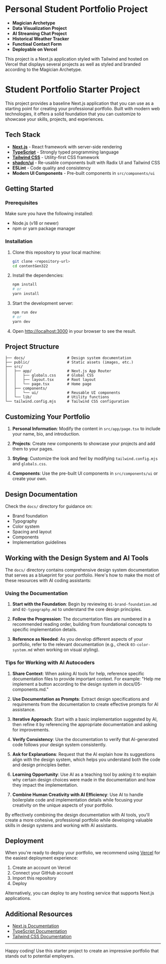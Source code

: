 # Personal Student Portfolio Project
- **Magician Archetype**
- **Data Visualization Project**
- **AI Streaming Chat Project**
- **Historical Weather Tracker**
- **Functioal Contact Form**
- **Deployable on Vercel**

This project is a Next.js application styled with Tailwind and hosted on Vercel that displays several projects as well as styled and branded according to the Magician Archetype.


# Student Portfolio Starter Project

This project provides a baseline Next.js application that you can use as a starting point for creating your professional portfolio. Built with modern web technologies, it offers a solid foundation that you can customize to showcase your skills, projects, and experiences.

## Tech Stack

- **[Next.js](https://nextjs.org/)** - React framework with server-side rendering
- **[TypeScript](https://www.typescriptlang.org/)** - Strongly typed programming language
- **[Tailwind CSS](https://tailwindcss.com/)** - Utility-first CSS framework
- **[shadcn/ui](https://ui.shadcn.com/)** - Re-usable components built with Radix UI and Tailwind CSS
- **ESLint** - Code quality and consistency
- **Modern UI Components** - Pre-built components in `src/components/ui`

## Getting Started

### Prerequisites

Make sure you have the following installed:
- Node.js (v18 or newer)
- npm or yarn package manager

### Installation

1. Clone this repository to your local machine:
   ```bash
   git clone <repository-url>
   cd contentGen322
   ```

2. Install the dependencies:
   ```bash
   npm install
   # or
   yarn install
   ```

3. Start the development server:
   ```bash
   npm run dev
   # or
   yarn dev
   ```

4. Open [http://localhost:3000](http://localhost:3000) in your browser to see the result.

## Project Structure

```
├── docs/                   # Design system documentation
├── public/                 # Static assets (images, etc.)
├── src/
│   ├── app/                # Next.js App Router
│   │   ├── globals.css     # Global CSS
│   │   ├── layout.tsx      # Root layout
│   │   └── page.tsx        # Home page
│   ├── components/
│   │   └── ui/             # Reusable UI components
│   └── lib/                # Utility functions
└── tailwind.config.mjs     # Tailwind CSS configuration
```

## Customizing Your Portfolio

1. **Personal Information**: Modify the content in `src/app/page.tsx` to include your name, bio, and introduction.

2. **Projects**: Create new components to showcase your projects and add them to your pages.

3. **Styling**: Customize the look and feel by modifying `tailwind.config.mjs` and `globals.css`.

4. **Components**: Use the pre-built UI components in `src/components/ui` or create your own.

## Design Documentation

Check the `docs/` directory for guidance on:
- Brand foundation
- Typography
- Color system
- Spacing and layout
- Components
- Implementation guidelines

## Working with the Design System and AI Tools

The `docs/` directory contains comprehensive design system documentation that serves as a blueprint for your portfolio. Here's how to make the most of these resources with AI coding assistants:

### Using the Documentation

1. **Start with the Foundation**: Begin by reviewing `01-brand-foundation.md` and `02-typography.md` to understand the core design principles.

2. **Follow the Progression**: The documentation files are numbered in a recommended reading order, building from foundational concepts to specific implementation details.

3. **Reference as Needed**: As you develop different aspects of your portfolio, refer to the relevant documentation (e.g., check `03-color-system.md` when working on visual styling).

### Tips for Working with AI Autocoders

1. **Share Context**: When asking AI tools for help, reference specific documentation files to provide important context. For example: "Help me implement a button according to the design system in docs/05-components.md."

2. **Use Documentation as Prompts**: Extract design specifications and requirements from the documentation to create effective prompts for AI assistance.

3. **Iterative Approach**: Start with a basic implementation suggested by AI, then refine it by referencing the appropriate documentation and asking for improvements.

4. **Verify Consistency**: Use the documentation to verify that AI-generated code follows your design system consistently.

5. **Ask for Explanations**: Request that the AI explain how its suggestions align with the design system, which helps you understand both the code and design principles better.

6. **Learning Opportunity**: Use AI as a teaching tool by asking it to explain why certain design choices were made in the documentation and how they impact the implementation.

7. **Combine Human Creativity with AI Efficiency**: Use AI to handle boilerplate code and implementation details while focusing your creativity on the unique aspects of your portfolio.

By effectively combining the design documentation with AI tools, you'll create a more cohesive, professional portfolio while developing valuable skills in design systems and working with AI assistants.

## Deployment

When you're ready to deploy your portfolio, we recommend using [Vercel](https://vercel.com) for the easiest deployment experience:

1. Create an account on Vercel
2. Connect your GitHub account
3. Import this repository
4. Deploy

Alternatively, you can deploy to any hosting service that supports Next.js applications.

## Additional Resources

- [Next.js Documentation](https://nextjs.org/docs)
- [TypeScript Documentation](https://www.typescriptlang.org/docs)
- [Tailwind CSS Documentation](https://tailwindcss.com/docs)

---

Happy coding! Use this starter project to create an impressive portfolio that stands out to potential employers.
